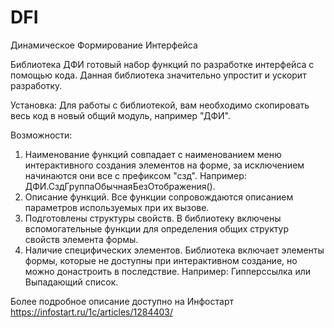 # DFI
Динамическое Формирование Интерфейса

Библиотека ДФИ готовый набор функций по разработке интерфейса с помощью кода.
Данная библиотека значительно упростит и ускорит разработку.

Установка:
Для работы с библиотекой, вам необходимо скопировать весь код в новый общий модуль, например "ДФИ".

Возможности:
1. Наименование функций совпадает с наименованием меню интерактивного создания элементов на форме, за исключением начинаются они все с префиксом "сзд". Например: ДФИ.СздГруппаОбычнаяБезОтображения().
2. Описание функций. Все функции сопровождаются описанием параметров используемых при их вызове.
3. Подготовлены структуры свойств. В библиотеку включены вспомогательные функции для определения общих структур свойств элемента формы.
4. Наличие специфических элементов. Библиотека включает элементы формы, которые не доступны при интерактивном создание, но можно донастроить в последствие. Например: Гипперссылка или Выпадающий список.

Более подробное описание доступно на Инфостарт https://infostart.ru/1c/articles/1284403/
 
